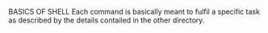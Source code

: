 BASICS OF SHELL
 Each command is basically meant to fulfil a specific task as described by the details contailed in the other directory.

